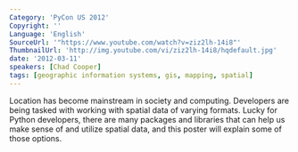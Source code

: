 ```yaml
---
Category: 'PyCon US 2012'
Copyright: ''
Language: 'English'
SourceUrl: '"https://www.youtube.com/watch?v=ziz2lh-14i8"'
ThumbnailUrl: 'http://img.youtube.com/vi/ziz2lh-14i8/hqdefault.jpg'
date: '2012-03-11'
speakers: [Chad Cooper]
tags: [geographic information systems, gis, mapping, spatial]
---
```

Location has become mainstream in society and computing. Developers are being
tasked with working with spatial data of varying formats. Lucky for Python
developers, there are many packages and libraries that can help us make sense
of and utilize spatial data, and this poster will explain some of those
options.

